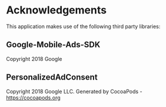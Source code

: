 # Acknowledgements
This application makes use of the following third party libraries:

## Google-Mobile-Ads-SDK

Copyright 2018 Google

## PersonalizedAdConsent

Copyright 2018 Google LLC.
Generated by CocoaPods - https://cocoapods.org
